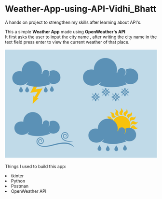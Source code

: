 # Weather-App-using-API-Vidhi_Bhatt
A hands on project to strengthen my skills after learning about API's.<br>

This a simple <b>Weather App</b> made using <b> OpenWeather's API </b>
<br>It first asks the user to input the city name , after writing the city name in the text field press enter to view the current weather of that place.
<br><br>
<img src="https://github.com/VidhiBhatt01/Weather-App-using-API-Vidhi_Bhatt/blob/main/Weather%20App.png"> </a>
<br><br>Things I used to build this app:
<li>tkinter
<li>Python
<li>Postman
<li>OpenWeather API
